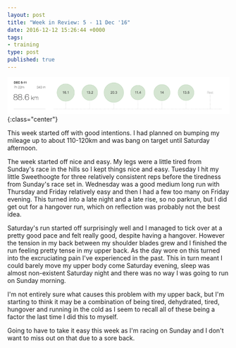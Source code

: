 ```yaml
---
layout: post
title: "Week in Review: 5 - 11 Dec '16"
date: 2016-12-12 15:26:44 +0000
tags:
- training
type: post
published: true
---
```


![Week in Review: 5 - 11 Dec '16](/img/week-in-review-5-11Dec16.png){:class="center"}

This week started off with good intentions. I had planned on bumping my mileage up to about 110-120km and was bang on target until Saturday afternoon.

The week started off nice and easy. My legs were a little tired from Sunday's race in the hills so I kept things nice and easy.  Tuesday I hit my little Sweethoogte for three relatively consistent reps before the tiredness from Sunday's race set in. Wednesday was a good medium long run with Thursday and Friday relatively easy and then I had a few too many on Friday evening.  This turned into a late night and a late rise, so no parkrun, but I did get out for a hangover run, which on reflection was probably not the best idea.

Saturday's run started off surprisingly well and I managed to tick over at a pretty good pace and felt really good, despite having a hangover. However the tension in my back between my shoulder blades grew and I finished the run feeling pretty tense in my upper back.  As the day wore on this turned into the excruciating pain I've experienced in the past.  This in turn meant I could barely move my upper body come Saturday evening, sleep was almost non-existent Saturday night and there was no way I was going to run on Sunday morning.

I'm not entirely sure what causes this problem with my upper back, but I'm starting to think it may be a combination of being tired, dehydrated, tired, hungover and running in the cold as I seem to recall all of these being a factor the last time I did this to myself.

Going to have to take it easy this week as I'm racing on Sunday and I don't want to miss out on that due to a sore back.
